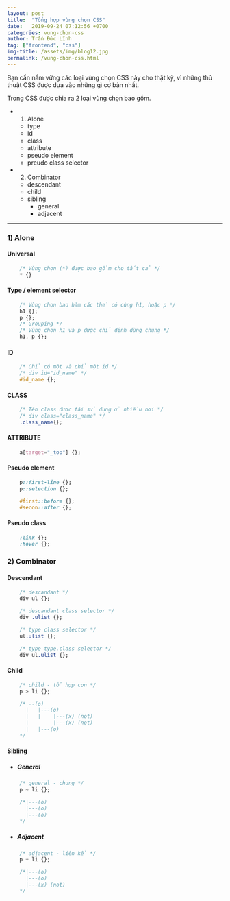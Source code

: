 ```yaml
---
layout: post
title:  "Tổng hợp vùng chọn CSS"
date:   2019-09-24 07:12:56 +0700
categories: vung-chon-css
author: Trần Đức Lĩnh
tag: ["frontend", "css"]
img-title: /assets/img/blog12.jpg
permalink: /vung-chon-css.html
---
```


Bạn cần nắm vững các loại vùng chọn CSS này cho thật kỹ, vì những thủ thuật CSS được dựa vào những gì cơ bản nhất.



Trong CSS được chia ra 2 loại vùng chọn bao gồm.
* 1) Alone
    * type
    * id
    * class
    * attribute
    * pseudo element
    * preudo class selector
* 2) Combinator
    * descendant
    * child
    * sibling
        * general
        * adjacent

***

### 1) Alone

#### Universal

```css
    /* Vùng chọn (*) được bao gồm cho tất cả */
    * {}
```

#### Type / element selector

```css
    /* Vùng chọn bao hàm các thẻ có cùng h1, hoặc p */
    h1 {};
    p {};
    /* Grouping */
    /* Vùng chọn h1 và p được chỉ định dùng chung */
    h1, p {};
```

#### ID

```css
    /* Chỉ có một và chỉ một id */
    /* div id="id_name" */
    #id_name {};
```

#### CLASS

```css
    /* Tên class được tái sử dụng ở nhiều nơi */
    /* div class="class_name" */
    .class_name{};
```

#### ATTRIBUTE

```css
    a[target="_top"] {};
```

#### Pseudo element

```css
    p::first-line {};
    p::selection {};

    #first::before {};
    #secon::after {};
```

#### Pseudo class

```css
    :link {};
    :hover {};
```

### 2) Combinator

#### Descendant

```css
    /* descandant */
    div ul {};
```

```css
    /* descandant class selector */
    div .ulist {};
```

```css
    /* type class selector */
    ul.ulist {};
```

```css
    /* type type.class selector */
    div ul.ulist {};
```

#### Child

```css
    /* child - tổ hợp con */
    p > li {};

    /* --(o)
      |   |---(o)
      |   |    |---(x) (not)
      |        |---(x) (not)
      |   |---(o)
    */
```

#### Sibling

* ##### General

```css
    /* general - chung */
    p ~ li {};

    /*|---(o)
      |---(o)
      |---(o)
    */
```

* ##### Adjacent

```css
    /* adjacent - liên kề */
    p + li {};

    /*|---(o)
      |---(o)
      |---(x) (not)
    */
```
